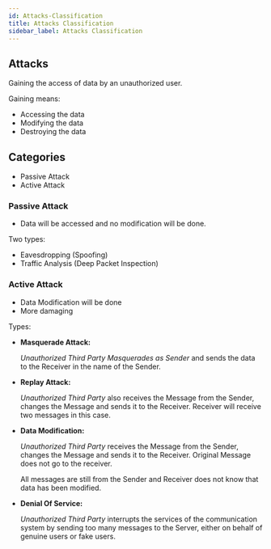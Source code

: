 ```yaml
---
id: Attacks-Classification
title: Attacks Classification
sidebar_label: Attacks Classification
---
```



## Attacks

Gaining the access of data by an unauthorized user.

Gaining means: 

- Accessing the data
- Modifying the data
- Destroying the data

## Categories 

- Passive Attack
- Active Attack

### Passive Attack

- Data will be accessed and no modification will be done.

Two types:

- Eavesdropping (Spoofing)
- Traffic Analysis (Deep Packet Inspection)

### Active Attack

- Data Modification will be done
- More damaging

Types:
- **Masquerade Attack:**

    _Unauthorized Third Party Masquerades as Sender_ and sends the data to the Receiver in the name of the Sender.

- **Replay Attack:**

    _Unauthorized Third Party_ also receives the Message from the Sender, changes the Message and sends it to the Receiver. Receiver will receive two messages in this case. 

- **Data Modification:**

    _Unauthorized Third Party_ receives the Message from the Sender, changes the Message and sends it to the Receiver. Original Message does not go to the receiver. 
    
    All messages are still from the Sender and Receiver does not know that data has been modified. 

- **Denial Of Service:**

    _Unauthorized Third Party_ interrupts the services of the communication system by sending too many messages to the Server, either on behalf of genuine users or fake users.  

